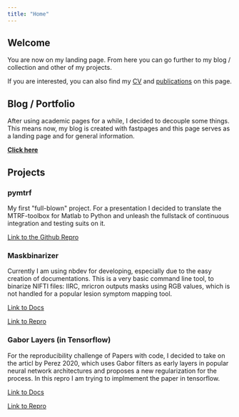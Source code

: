 ```yaml
---
title: "Home"
---
```

## Welcome

You are now on my landing page. From here you can go further to my blog / collection and other of my projects.

If you are interested, you can also find my [CV](_pages/cv) and [publications](_pages/publications) on this page.

## Blog / Portfolio
After using academic pages for a while, I decided to decouple some things.
This means now, my blog is created with fastpages and this page serves as a landing page and for general information.

[**Click here**](https://srsteinkamp.github.io/srspage/)
## Projects

### pymtrf

My first "full-blown" project. For a presentation I decided to translate the MTRF-toolbox for Matlab to Python and unleash the fullstack of continuous integration and testing suits on it.

[Link to the Github Repro](https://github.com/SRSteinkamp/pymtrf)

### Maskbinarizer

Currently I am using nbdev for developing, especially due to the easy creation of documentations.
This is a very basic command line tool, to binarize NIFTI files: IIRC, mricron outputs masks using RGB values, which is not handled for a popular lesion symptom mapping tool.

[Link to Docs](https://srsteinkamp.github.io/simons_mask_binarizer/)

[Link to Repro](https://github.com/SRSteinkamp/simons_mask_binarizer)

### Gabor Layers (in Tensorflow)

For the reproducibility challenge of Papers with code, I decided to take on the articl by Perez 2020, which uses Gabor filters as early layers in popular neural network architectures and proposes a new regularization for the process. In this repro I am trying to implmement the paper in tensorflow.

[Link to Docs](https://srsteinkamp.github.io/PWC_Perez2020_Gabor/)

[Link to Repro](https://github.com/SRSteinkamp/PWC_Perez2020_Gabor)

